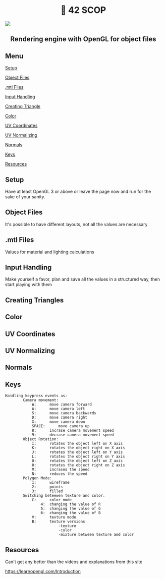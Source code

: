 <h1 align="center">📖 42 SCOP</h1>

<img align=center src="https://github.com/zstenger93/scop/blob/master/textures/nutshell.jpeg">

<h2 align="center">Rendering engine with OpenGL for object files</h2>

## Menu

[Setup](#setup)

[Object Files](#object-files)

[.mtl Files](#.mtl-files)

[Input Handling](#input-handling)

[Creating Triangle](#creating-triangles)

[Color](#color)

[UV Coordinates](#uv-coordinates)

[UV Normalizing](#uv-normalizing)

[Normals](#normals)

[Keys](#keys)

[Resources](#resources)

## Setup

Have at least OpenGL 3 or above or leave the page now and run for the sake of your sanity.

## Object Files

It's possible to have different layouts, not all the values are necessary

## .mtl Files

Values for material and lighting calculations

## Input Handling

Make yourself a favor, plan and save all the values in a structured way, then start playing with them

## Creating Triangles

## Color

## UV Coordinates

## UV Normalizing

## Normals


## Keys

```
Handling keypress events as:
		Camera movement:
			W:		move camera forward
			A:		move camera left
			S:		move camera backwards
			D:		move camera right
			X:		move camera down
			SPACE:		move camera up
			8:		incrase camera movement speed
			9:		decrase camera movement speed
		Object Rotation:
			I:		rotates the object left on X axis
			K:		rotates the object right on X axis
			J:		rotates the object left on Y axis
			L:		rotates the object right on Y axis
			U:		rotates the object left on Z axis
			O:		rotates the object right on Z axis
			M:		incrases the speed
			N:		reduces the speed
		Polygon Mode:
			1: 		wireframe
			2:		points
			3:		filled
		Switching beteewen texture and color:
			C:		color mode
				4:	changing the value of R
				5:	changing the value of G
				6:	changing the value of B
			V:		texture mode
			B:		texture versions
						-texture
						-color
						-mixture between texture and color
```

## Resources

Can't get any better than the videos and explanations from this site

https://learnopengl.com/Introduction